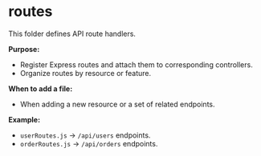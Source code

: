# routes

This folder defines API route handlers.

**Purpose:**

- Register Express routes and attach them to corresponding controllers.
- Organize routes by resource or feature.

**When to add a file:**

- When adding a new resource or a set of related endpoints.

**Example:**

- `userRoutes.js` → `/api/users` endpoints.
- `orderRoutes.js` → `/api/orders` endpoints.
